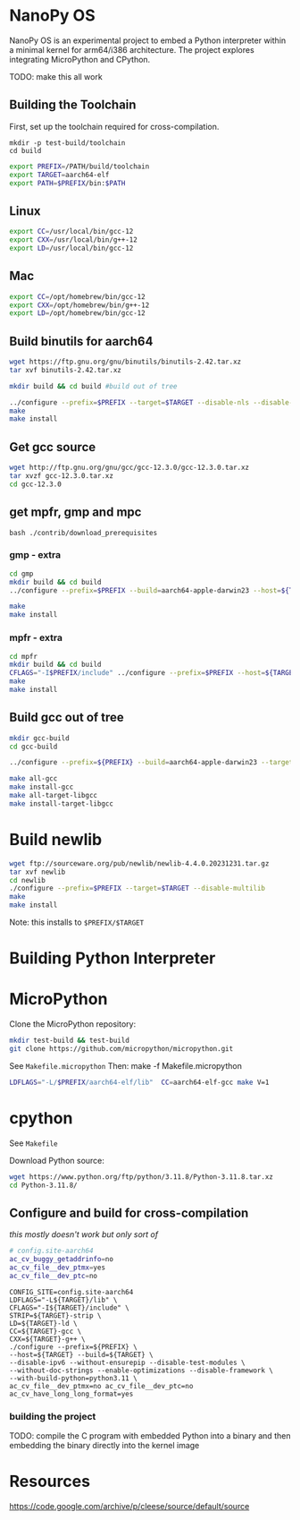 # NanoPy OS
NanoPy OS is an experimental project to embed a Python interpreter within a minimal kernel for arm64/i386 architecture. The project explores integrating MicroPython and CPython.

TODO: make this all work


## Building the Toolchain

First, set up the toolchain required for cross-compilation.

```
mkdir -p test-build/toolchain
cd build
```


```bash
export PREFIX=/PATH/build/toolchain
export TARGET=aarch64-elf
export PATH=$PREFIX/bin:$PATH
```
## Linux
```bash
export CC=/usr/local/bin/gcc-12
export CXX=/usr/local/bin/g++-12
export LD=/usr/local/bin/gcc-12
```
## Mac
```bash
export CC=/opt/homebrew/bin/gcc-12
export CXX=/opt/homebrew/bin/g++-12
export LD=/opt/homebrew/bin/gcc-12
```



## Build binutils for aarch64
```bash
wget https://ftp.gnu.org/gnu/binutils/binutils-2.42.tar.xz
tar xvf binutils-2.42.tar.xz
```

```bash
mkdir build && cd build #build out of tree

../configure --prefix=$PREFIX --target=$TARGET --disable-nls --disable-multilib --disable-werror
make
make install
```





## Get gcc source

```bash
wget http://ftp.gnu.org/gnu/gcc/gcc-12.3.0/gcc-12.3.0.tar.xz
tar xvzf gcc-12.3.0.tar.xz
cd gcc-12.3.0
```

## get mpfr, gmp and mpc
`bash ./contrib/download_prerequisites`

### gmp - extra
```bash
cd gmp
mkdir build && cd build
../configure --prefix=$PREFIX --build=aarch64-apple-darwin23 --host=${TARGET} --target=${TARGET} --disable-shared

make
make install
```

### mpfr - extra
```bash
cd mpfr
mkdir build && cd build
CFLAGS="-I$PREFIX/include" ../configure --prefix=$PREFIX --host=${TARGET} --target=${TARGET} --with-gmp=$PREFIX/lib
make
make install
```

## Build gcc out of tree
```bash
mkdir gcc-build
cd gcc-build

../configure --prefix=${PREFIX} --build=aarch64-apple-darwin23 --target=${TARGET} --disable-shared --disable-multilib --disable-nls --disable-werror --without-headers --without-isl --disable-libsanitizer --enable-languages=c,c++  --with-newlib

make all-gcc
make install-gcc
make all-target-libgcc
make install-target-libgcc
```

# Build newlib

```bash
wget ftp://sourceware.org/pub/newlib/newlib-4.4.0.20231231.tar.gz
tar xvf newlib
cd newlib
./configure --prefix=$PREFIX --target=$TARGET --disable-multilib
make
make install
```
Note: this installs to `$PREFIX/$TARGET`

# Building Python Interpreter



# MicroPython
Clone the MicroPython repository:

```bash
mkdir test-build && test-build
git clone https://github.com/micropython/micropython.git
```

See `Makefile.micropython`
Then: make -f Makefile.micropython
```bash
LDFLAGS="-L/$PREFIX/aarch64-elf/lib"  CC=aarch64-elf-gcc make V=1

```



# cpython

See `Makefile`

Download Python source:
```bash
wget https://www.python.org/ftp/python/3.11.8/Python-3.11.8.tar.xz
cd Python-3.11.8/
```

## Configure and build for cross-compilation
_this mostly doesn't work but only sort of_

```bash
# config.site-aarch64
ac_cv_buggy_getaddrinfo=no
ac_cv_file__dev_ptmx=yes
ac_cv_file__dev_ptc=no
```

```
CONFIG_SITE=config.site-aarch64
LDFLAGS="-L${TARGET}/lib" \
CFLAGS="-I${TARGET}/include" \
STRIP=${TARGET}-strip \
LD=${TARGET}-ld \
CC=${TARGET}-gcc \
CXX=${TARGET}-g++ \
./configure --prefix=${PREFIX} \
--host=${TARGET} --build=${TARGET} \
--disable-ipv6 --without-ensurepip --disable-test-modules \
--without-doc-strings --enable-optimizations --disable-framework \
--with-build-python=python3.11 \
ac_cv_file__dev_ptmx=no ac_cv_file__dev_ptc=no ac_cv_have_long_long_format=yes
```


### building the project
TODO: compile the C program with embedded Python into a binary and then embedding the binary directly into the kernel image





# Resources
https://code.google.com/archive/p/cleese/source/default/source